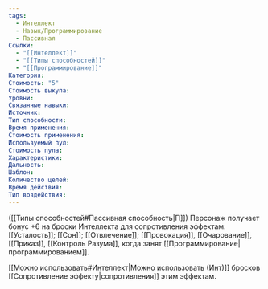 ```yaml
---
tags:
  - Интеллект
  - Навык/Программирование
  - Пассивная
Ссылки:
  - "[[Интеллект]]"
  - "[[Типы способностей]]"
  - "[[Программирование]]"
Категория: 
Стоимость: "5"
Стоимость выкупа:
Уровни:
Связанные навыки:
Источник:
Тип способности:
Время применения:
Стоимость применения:
Используемый пул:
Стоимость пула:
Характеристики:
Дальность:
Шаблон:
Количество целей:
Время действия:
Тип воздействия:
---
```

([[Типы способностей#Пассивная способность|П]]) Персонаж получает бонус +6 на броски Интеллекта для сопротивления эффектам: [[Усталость]]; [[Сон]]; [[Отвлечение]]; [[Провокация]], [[Очарование]], [[Приказ]], [[Контроль Разума]], когда занят [[Программирование|программированием]]. 

[[Можно использовать#Интеллект|Можно использовать (Инт)]] бросков [[Сопротивление эффекту|сопротивления]] этим эффектам. 